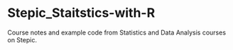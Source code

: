 # Stepic_Staitstics-with-R
Course notes and example code from Statistics and Data Analysis courses on Stepic. 
